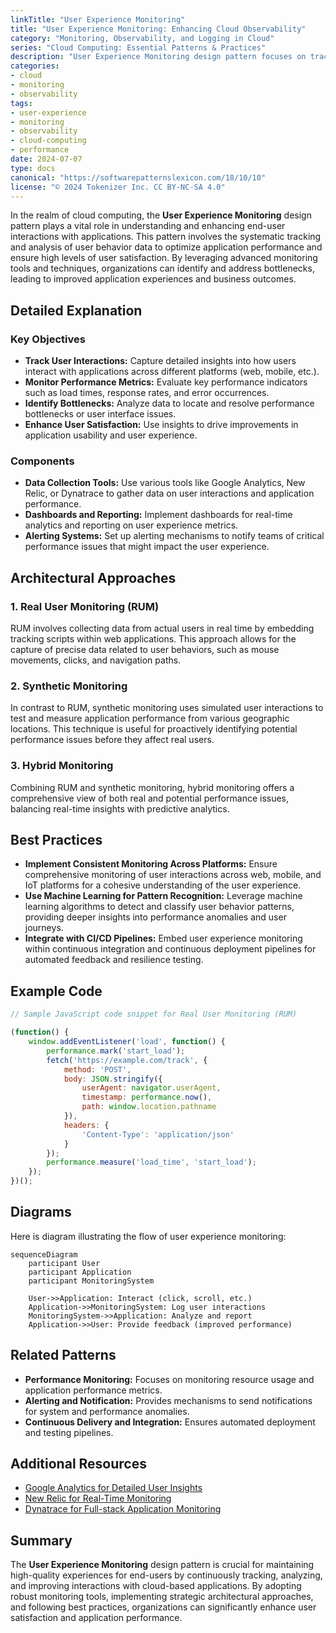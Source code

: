 ```yaml
---
linkTitle: "User Experience Monitoring"
title: "User Experience Monitoring: Enhancing Cloud Observability"
category: "Monitoring, Observability, and Logging in Cloud"
series: "Cloud Computing: Essential Patterns & Practices"
description: "User Experience Monitoring design pattern focuses on tracking and analyzing end-user interactions with cloud applications to ensure optimal performance and enhance user satisfaction. This includes using tools and techniques to gather user behavior data, identify bottlenecks, and improve overall application experience."
categories:
- cloud
- monitoring
- observability
tags:
- user-experience
- monitoring
- observability
- cloud-computing
- performance
date: 2024-07-07
type: docs
canonical: "https://softwarepatternslexicon.com/18/10/10"
license: "© 2024 Tokenizer Inc. CC BY-NC-SA 4.0"
---
```



In the realm of cloud computing, the **User Experience Monitoring** design pattern plays a vital role in understanding and enhancing end-user interactions with applications. This pattern involves the systematic tracking and analysis of user behavior data to optimize application performance and ensure high levels of user satisfaction. By leveraging advanced monitoring tools and techniques, organizations can identify and address bottlenecks, leading to improved application experiences and business outcomes.

## Detailed Explanation

### Key Objectives
- **Track User Interactions:** Capture detailed insights into how users interact with applications across different platforms (web, mobile, etc.).
- **Monitor Performance Metrics:** Evaluate key performance indicators such as load times, response rates, and error occurrences.
- **Identify Bottlenecks:** Analyze data to locate and resolve performance bottlenecks or user interface issues.
- **Enhance User Satisfaction:** Use insights to drive improvements in application usability and user experience.

### Components
- **Data Collection Tools:** Use various tools like Google Analytics, New Relic, or Dynatrace to gather data on user interactions and application performance.
- **Dashboards and Reporting:** Implement dashboards for real-time analytics and reporting on user experience metrics.
- **Alerting Systems:** Set up alerting mechanisms to notify teams of critical performance issues that might impact the user experience.

## Architectural Approaches

### 1. Real User Monitoring (RUM)
RUM involves collecting data from actual users in real time by embedding tracking scripts within web applications. This approach allows for the capture of precise data related to user behaviors, such as mouse movements, clicks, and navigation paths.

### 2. Synthetic Monitoring
In contrast to RUM, synthetic monitoring uses simulated user interactions to test and measure application performance from various geographic locations. This technique is useful for proactively identifying potential performance issues before they affect real users.

### 3. Hybrid Monitoring
Combining RUM and synthetic monitoring, hybrid monitoring offers a comprehensive view of both real and potential performance issues, balancing real-time insights with predictive analytics.

## Best Practices

- **Implement Consistent Monitoring Across Platforms:** Ensure comprehensive monitoring of user interactions across web, mobile, and IoT platforms for a cohesive understanding of the user experience.
- **Use Machine Learning for Pattern Recognition:** Leverage machine learning algorithms to detect and classify user behavior patterns, providing deeper insights into performance anomalies and user journeys.
- **Integrate with CI/CD Pipelines:** Embed user experience monitoring within continuous integration and continuous deployment pipelines for automated feedback and resilience testing.

## Example Code

```javascript
// Sample JavaScript code snippet for Real User Monitoring (RUM)

(function() {
    window.addEventListener('load', function() {
        performance.mark('start_load');
        fetch('https://example.com/track', {
            method: 'POST',
            body: JSON.stringify({
                userAgent: navigator.userAgent,
                timestamp: performance.now(),
                path: window.location.pathname
            }),
            headers: {
                'Content-Type': 'application/json'
            }
        });
        performance.measure('load_time', 'start_load');
    });
})();
```

## Diagrams

Here is diagram illustrating the flow of user experience monitoring:

```mermaid
sequenceDiagram
    participant User
    participant Application
    participant MonitoringSystem

    User->>Application: Interact (click, scroll, etc.)
    Application->>MonitoringSystem: Log user interactions
    MonitoringSystem->>Application: Analyze and report
    Application->>User: Provide feedback (improved performance)
```

## Related Patterns

- **Performance Monitoring:** Focuses on monitoring resource usage and application performance metrics.
- **Alerting and Notification:** Provides mechanisms to send notifications for system and performance anomalies.
- **Continuous Delivery and Integration:** Ensures automated deployment and testing pipelines.

## Additional Resources

- [Google Analytics for Detailed User Insights](https://analytics.google.com/)
- [New Relic for Real-Time Monitoring](https://newrelic.com/)
- [Dynatrace for Full-stack Application Monitoring](https://dynatrace.com/)

## Summary

The **User Experience Monitoring** design pattern is crucial for maintaining high-quality experiences for end-users by continuously tracking, analyzing, and improving interactions with cloud-based applications. By adopting robust monitoring tools, implementing strategic architectural approaches, and following best practices, organizations can significantly enhance user satisfaction and application performance.


